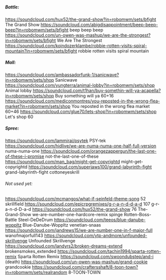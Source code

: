 
##### Battle:
https://soundcloud.com/hux52/the-grand-show?in=robomwm/sets/bfight The Grand Show
https://soundcloud.com/abigdisappointment/beep-beep-beep?in=robomwm/sets/bfight beep beep beep
https://soundcloud.com/un-owen-was-mashup/we-are-the-strongest?in=robomwm/sets/bfight We Are The Strongest
https://soundcloud.com/koindozerklambe/robbie-rotten-visits-spiral-mountain?in=robomwm/sets/bfight robbie rotten visits spiral mountain

##### Mall:
https://soundcloud.com/ambassadorfunk-1/sanicwave?in=robomwm/sets/shop Sanicwave
https://soundcloud.com/yungterra/animal-lobby?in=robomwm/sets/shop Animal lobby
https://soundcloud.com/t1han/buy-somethin-will-ya-acapella?in=robomwm/sets/shop Buy something will ya 60+16
https://soundcloud.com/mediconmontres/you-reposted-in-the-wrong-flea-market?in=robomwm/sets/shop You reposted in the wrong flea market 60+46
https://soundcloud.com/glue70/lets-shop?in=robomwm/sets/shop Let's shop 60

##### Spree:
https://soundcloud.com/lammirai/psytek PSY-tek
https://soundcloud.com/hidlive/we-are-numa-numa-one-half-full-version numa-numa-one
https://soundcloud.com/orangezappergun/the-last-one-of-these-i-promise not-the-last-one-of-these
https://soundcloud.com/man_bag/might-get-copyrightd might-get-copyrightd
https://soundcloud.com/superjaws100/grand-labyrinth-fight grand-labyrinth-fight
cottoneyeskrill

###### Not used yet:

https://soundcloud.com/mcmangos/what-if-seinfeld-theme-song 52 skrillfield
https://soundcloud.com/epicrpgremixes/g-r-a-n-d-d-a-d 107 g-r-a-n-d-D-a-d
https://soundcloud.com/hux52/the-grand-show 76 The-Grand-Show
we-are-number-one-hardcore-remix
spinge
Rotten-Boss-Battle
Steel-DeDeDrum
https://soundcloud.com/teeos/blue-danube-woppltz Blue-Danube-Woppltz
venetian-snaas
https://soundcloud.com/jandrews15/we-are-number-one-in-f-major-full wanofmajorfull143
https://soundcloud.com/ytp-andmore/unfounded-skrillvenge Unfounded Skrillvenge
https://soundcloud.com/landyrs2/broken-dreams-extend brokensmokes_extended
https://soundcloud.com/tachin1994/sparta-rotten-remix Sparta Rotten Remix
https://soundcloud.com/swoondubstep/and-i (death)
https://soundcloud.com/un-owen-was-mashup/grand-cookie grandcookie
https://soundcloud.com/craftersshaft/8-toon-town?in=robomwm/sets/realrandom 8-TOON-TOWN